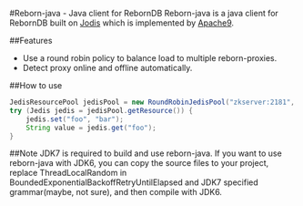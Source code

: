 #Reborn-java - Java client for RebornDB
Reborn-java is a java client for RebornDB built on [Jodis](https://github.com/wandoulabs/codis/tree/master/extern/jodis) which is implemented by [Apache9](https://github.com/Apache9).

##Features
- Use a round robin policy to balance load to multiple reborn-proxies.
- Detect proxy online and offline automatically.

##How to use

```java
JedisResourcePool jedisPool = new RoundRobinJedisPool("zkserver:2181", 30000, "/zk/reborn/db_xxx/proxy", new JedisPoolConfig());
try (Jedis jedis = jedisPool.getResource()) {
    jedis.set("foo", "bar");
    String value = jedis.get("foo");
}
```

##Note
JDK7 is required to build and use reborn-java. If you want to use reborn-java with JDK6, you can copy the source files to your project, replace ThreadLocalRandom in BoundedExponentialBackoffRetryUntilElapsed and JDK7 specified grammar(maybe, not sure), and then compile with JDK6.


